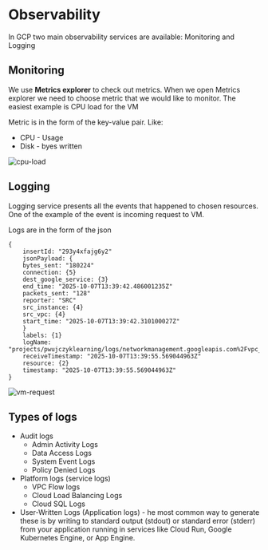 # Observability

In GCP two main observability services are available: Monitoring and Logging

## Monitoring
We use **Metrics explorer** to check out metrics. When we open Metrics explorer we need to choose metric that we would like to monitor. The easiest example is CPU load for the VM

Metric is in the form of the key-value pair. Like:
- CPU - Usage
- Disk - byes written

![cpu-load](./images/cpu-load.png)

## Logging 
Logging service presents all the events that happened to chosen resources. One of the example of the event is incoming request to VM.

Logs are in the form of the json
```
{
    insertId: "293y4xfajg6y2"
    jsonPayload: {
    bytes_sent: "180224"
    connection: {5}
    dest_google_service: {3}
    end_time: "2025-10-07T13:39:42.486001235Z"
    packets_sent: "128"
    reporter: "SRC"
    src_instance: {4}
    src_vpc: {4}
    start_time: "2025-10-07T13:39:42.310100027Z"
    }
    labels: {1}
    logName: "projects/pwujczyklearning/logs/networkmanagement.googleapis.com%2Fvpc_flows"
    receiveTimestamp: "2025-10-07T13:39:55.569044963Z"
    resource: {2}
    timestamp: "2025-10-07T13:39:55.569044963Z"
}
```

![vm-request](./images/vm-request.png)


## Types of logs

- Audit logs
    - Admin Activity Logs
    - Data Access Logs
    - System Event Logs
    - Policy Denied Logs
- Platform logs (service logs)
    - VPC Flow logs
    - Cloud Load Balancing Logs
    - Cloud SQL Logs
- User-Written Logs (Application logs) - he most common way to generate these is by writing to standard output (stdout) or standard error (stderr) from your application running in services like Cloud Run, Google Kubernetes Engine, or App Engine.